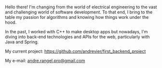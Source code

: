 Hello there! I'm changing from the world of electrical engineering to the vast and challenging world of software development. To that end, I bring to the table my passion for algorithms and knowing how things work under the hood. 

In the past, I worked with C++ to make desktop apps but nowadays, I'm diving into back-end technologies and APIs for the web, particularly with Java and Spring. 

My current project:
https://github.com/andrevier/first_backend_project

My e-mail: 
andre.rangel.pro@gmail.com



